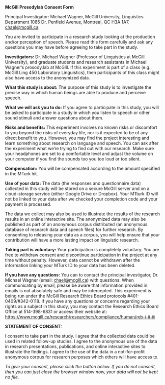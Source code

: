 
**McGill Prosodylab Consent Form**

Principal Investigator: Michael Wagner, McGill University, Linguistics Department
1085 Dr. Penfield Avenue, Montreal, QC H3A 1A7. chael@mcgill.ca


You are invited to participate in a research study looking at the production and/or perception of speech. Please read this form carefully and ask any questions you may have before agreeing to take part in the study.    

**Investigators:** Dr. Michael Wagner (Professor of Linguistics at  McGill University), and graduate students and research assistants in Michael Wagner’s prosody.lab at McGill. If this experiment is part of a class (e.g., McGill Ling 450 Laboratory Linguistics), then participants of this class might also have access to the anonymized data.    

**What this study is about:** The purpose of this study is to investigate the precise way in which human beings are able to produce and perceive speech.    

**What we will ask you to do:** If you agree to participate in this study, you will be asked to participate in a study in which  you listen to speech or other sound stimuli and answer questions about them.     

**Risks and benefits:** This experiment involves no known risks or discomfort to you beyond the risks of everyday life, nor is it expected to be of any direct benefit to you. However, you may find the project interesting and learn something about research on language and speech. You can ask after the experiment what we’re trying to find out with our research. Make sure   your headphones  are  set to a comfortable level and adjust the volume on your computer if you find the sounds too you too loud or too silent.    

**Compensation:** You will be compensated according to the amount specified in the MTurk hit.    

**Use of your data:** The data (the responses and questionnaire data) collected in this study will be stored on a secure McGill server and on a cloud-storage service (either Google Drive or Dropbox). Your MTturk ID  will not be linked to your data after we checked your completion code and your payment is processed.    

The data we collect may also be used to illustrate the results of the research results in an online interactive site. The anonymized data may also be published as part of an anonymous corpus distributed (an anonymous database of research data and speech files) for further research. By consenting to releasing your data as a corpus, you will help ensure that your contribution will have a more lasting impact on linguistic research. 

**Taking part is voluntary:** Your participation is completely voluntary. You are free to withdraw consent and discontinue participation in the project at any time without penalty. However, data cannot be withdrawn after the information linking your MTurk ID to your data has been deleted. 

**If you have any questions:**  You can to contact the principal investigator, Dr. Michael Wagner (email: chael@mcgill.ca) with questions. When communicating by email, please be aware that information provided in emails is not absolutely safe and may be intercepted. This experiment is being run under the McGill Research Ethics Board protocols #401-0409/#342-0118. If you have any questions or concerns regarding your rights as a subject in this study, you may contact the Research Ethics Board Office at 514-398-6831 or access their website at: 
https://www.mcgill.ca/research/researchers/compliance/human/reb-i-ii-iii

**STATEMENT OF CONSENT:**

I consent to take part in the study. I agree that the collected data could be used in related follow-up studies. I agree to the anonymous use of the data in research presentations, publications, and online interactive sites to illustrate the findings. I agree to the use of the data in a not-for-profit anonymous corpus for research purposes which others will have access to.

*To give  your consent, please click the button below. If you do not consent, then you can just close the browser window now, your data will not be kept no file.*

